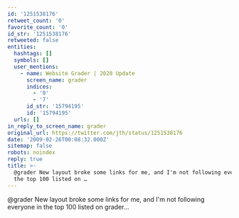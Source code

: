 ```yaml
---
id: '1251538176'
retweet_count: '0'
favorite_count: '0'
id_str: '1251538176'
retweeted: false
entities:
  hashtags: []
  symbols: []
  user_mentions:
    - name: Website Grader | 2020 Update
      screen_name: grader
      indices:
        - '0'
        - '7'
      id_str: '15794195'
      id: '15794195'
  urls: []
in_reply_to_screen_name: grader
original_url: https://twitter.com/jth/status/1251538176
date: '2009-02-26T00:08:32.000Z'
sitemap: false
robots: noindex
reply: true
title: >-
  @grader New layout broke some links for me, and I'm not following everyone in
  the top 100 listed on …
---
```


@grader New layout broke some links for me, and I'm not following everyone in the top 100 listed on grader...